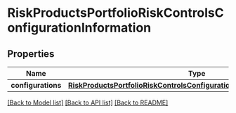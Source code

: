 # RiskProductsPortfolioRiskControlsConfigurationInformation

## Properties
Name | Type | Description | Notes
------------ | ------------- | ------------- | -------------
**configurations** | [**RiskProductsPortfolioRiskControlsConfigurationInformationConfigurations**](RiskProductsPortfolioRiskControlsConfigurationInformationConfigurations.md) |  | [optional] 

[[Back to Model list]](../README.md#documentation-for-models) [[Back to API list]](../README.md#documentation-for-api-endpoints) [[Back to README]](../README.md)


